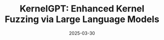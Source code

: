 ---
title: "KernelGPT: Enhanced Kernel Fuzzing via Large Language Models"
collection: publications
excerpt: '<u><b>Chenyuan Yang</b></u>, Zijie Zhao, Lingming Zhang'
time: 'March 2025'
date: 2025-03-30
venue: '30th ACM International Conference on Architectural Support for Programming Languages and Operating Systems'
paperurl: 'https://arxiv.org/abs/2401.00563'
codeurl: 'https://github.com/ise-uiuc/KernelGPT'
short: 'ASPLOS 2025'
selected: true
---